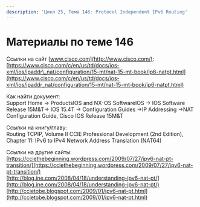 ```yaml
---
description: 'Цикл 25, Тема 146: Protocol Independent IPv6 Routing'
---
```


# Материалы по теме 146

Ссылки на сайт [www.cisco.com](http://www.cisco.com/):  
[https://www.cisco.com/c/en/us/td/docs/ios-xml/ios/ipaddr\_nat/configuration/15-mt/nat-15-mt-book/ip6-natpt.html](https://www.cisco.com/c/en/us/td/docs/ios-xml/ios/ipaddr_nat/configuration/15-mt/nat-15-mt-book/ip6-natpt.html)

Как найти документ:  
Support Home → ProductsIOS and NX-OS SoftwareIOS → IOS Software Release 15M&T→ IOS 15.4T → Configuration Guides →IP Addressing →NAT Configuration Guide, Cisco IOS Release 15M&T

Ссылки на книгу/главу:  
Routing TCPIP, Volume II CCIE Professional Development \(2nd Edition\), Chapter 11: IPv6 to IPv4 Network Address Translation \(NAT64\)

Ссылки на другие сайты:  
[https://cciethebeginning.wordpress.com/2009/07/27/ipv6-nat-pt-transition/](https://cciethebeginning.wordpress.com/2009/07/27/ipv6-nat-pt-transition/)  
[http://blog.ine.com/2008/04/18/understanding-ipv6-nat-pt/](http://blog.ine.com/2008/04/18/understanding-ipv6-nat-pt/)  
[http://ccietobe.blogspot.com/2009/01/ipv6-nat-pt.html](http://ccietobe.blogspot.com/2009/01/ipv6-nat-pt.html)

